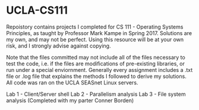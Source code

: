 # UCLA-CS111

Repoistory contains projects I completed for CS 111 - Operating Systems Principles, as taught by Professor Mark Kampe in Spring 2017.
Solutions are my own, and may not be perfect. Using this resource will be at your own risk, and I strongly advise against copying.

Note that the files committed may not include all of the files necessary to test the code, i.e. if the files are modifications of 
pre-existing libraries, or run under a special enviornment. Generally every assignment includes a .txt file or .log file that explains 
the methods I followed to derive my solutions. All code was ran on the UCLA SEASnet Linux servers.

Lab 1 - Client/Server shell 
Lab 2 - Parallelism analysis 
Lab 3 - File system analysis (Completed with my parter Conner Borden)
